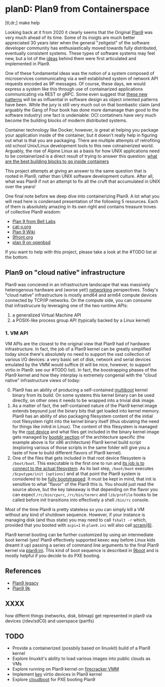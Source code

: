 # planD: Plan9 from Containerspace

[tl;dr;] make help

Looking back at it from 2020 it clearly seems that the Original
[Plan9](https://en.wikipedia.org/wiki/Plan_9_from_Bell_Labs) was very
much ahead of its time. Some of its insigts are much better appreciated 30
years later when the general "zeitgeist" of the software developer community
has enthusiastically moved towards fully distributed, eventually consistent
systems. These types of software systems may feel new, but a lot of the
[ideas](http://doc.cat-v.org/plan_9/1st_edition/designing_plan_9) behind them
were first articulated and implemented in Plan9.

One of these fundamental ideas was the notion of a system composed of microservices
communicating via a well established system of network API requests encoded as 9P
messages. Of course, these days, we would express a system like this through use
of containarized applications communicating via REST or gRPC. Some even suggest that
[these new patterns](https://static.googleusercontent.com/media/research.google.com/en//pubs/archive/45406.pdf)
will be as influential in software design as object oriented patterns have been. While
the jury is still very much out on that bombastic claim (and arguably the Gang of Four
book has done more damanage than good to the software industry) one fact is undeniable:
OCI contatiners have very much become the building blocks of moderm distributed systems.

Container technology like Docker, however, is great at helping you package your application
inside of the container, but it doesn't really help in figuring out what is that you are
packaging. There are multiple attempts of retrofiting old school Unix/Linux development tools
to this new cotnainerized world. Arguably, the rise of Alpine Linux as a basis for how UNIX
applications need to be containerized is a direct result of trying to answer this question:
[what are the best building blocks to go inside containers](https://blogs.vmware.com/opensource/2020/02/27/distribution-tools-container-creation/)

This project attempts at giving an answer to the same question that is rooted in Plan9,
rather than UNIX software development culture. After all, what was Plan9 if not an attempt
to fix all the cruft that accumulated in UNIX over the years!

One final note before we deep dive into containerizing Plan9. A lot what you will read here
is condensed presentation of the following 5 resources. Each of them is absolutely amazing
in its own right and contains treasure troves of collective Plan9 wisdom:

* [Plan 9 from Bell Labs](https://9p.io/plan9/index.html)
* [cat-v.org](http://cat-v.org/)
* [Plan 9 Wiki](https://9p.io/wiki/plan9/plan_9_wiki/) 
* [9front.org](http://9front.org/)
* [plan 9 on openbsd](https://www.ueber.net/who/mjl/plan9/plan9-obsd.html)

If you want to help with this project, please take a look at the #TODO list at the bottom.


## Plan9 on "cloud native" infrastructure

Plan9 was concieved in an infrastructure landscape that was massively heterogenous
hardware and (worse yet!) [networking](http://doc.cat-v.org/plan_9/4th_edition/papers/net/)
perspectives. Today's "cloud native" infrastructure is mostly amd64 and arm64 compute
devices connected by TCP/IP networks. On the compute side, you can consume that infrastrucure
by leveraging one of the two runtime APIs:

1. a generalized Virtual Machine API
2. a POSIX-like process group API (typically backed by a Linux kernel)

### 1. VM API

VM APIs are the closest to the original view that Plan9 had of hardware infrastructure. In fact,
the job of a Plan9 kernel can be greatly simplified today since there's absolutely no need to
support the vast collection of various I/O devices: a very basic set of disk, network and serial
devices emulated by the VMM would suffice (it will be nice, however, to support virtio in Plan9:
see our #TODO list). In fact, the boostrapping phases of the Plan9 kernel and how they interplay
is extremely congenial with the "cloud native" infrastructure views of today:

0. Plan9 has an ability of producing a self-contained [multiboot](https://9p.io/magic/man2html/8/9boot)
kernel binary from its build. On some systems this kernel binary can be used directly, on other ones
it needs to be wrapped into a trivial disk image.
1. As a matter of fact, the self-contained nature of the Plan9 kernel image extends beyound just
the binary bits that get loaded into kernel memory. Plan9 has an ability of also packaging filesystem
content of the initial root filesystem right into the kernel binary itself (thus obviating the need
for things like initrd in Linux). The content of this filesystem is managed by the
[root device](http://man.cat-v.org/plan_9/3/root) and what files get included in the binary kernel
image gets managed by [bootdir section](https://9p.io/sources/plan9/sys/src/9/pc/pc) of the architecture
specific (the example above is for x86 architecture) Plan9 kernel build script (exploring various
of those scripts in the same folder will give you a taste of how to build different flavors of Plan9
kernel).
2. One of the files that gets included in that root device filesystem is `/boot/boot`. This executable
is the first one to run and [its job is to connect to the actual filesystem](https://9p.io/magic/man2html/8/boot).
As its last step, `/boot/boot` executes `/$cputype/init [options]` and at that point the Plan9 system
is considered to be [fully bootstrapped](https://9p.io/sources/plan9/sys/src/cmd/init.c). It must be kept
in mind, that init is sensitive to what "flavor" of the Plan9 this is. You should just read the source above,
but the key takeaway is that depending on the flavor you can expect `/rc/bin/cpurc`, `/rc/bin/termrc` and
`lib/profile` hooks to be called before init transitions into effectively a shell `/bin/rc` console.

Most of the time Plan9 is pretty stateless so you can simply kill a VM without any kind of shutdown sequence.
However, if your instance is managing disk (and thus state) you may need to call `fshalt -r` which, provided
that you booted with `acpi=1` in `plan9.ini` will also call [scram(8)](http://man.9front.org/8/fshalt).

Plan9 kernel booting can be further customized by using an intermediate boot kernel (yes! Plan9 effectively
supported kexec way before Linux kids dreamt it up) passing a series of command line arguments to the final
Plan9 kernel via [plan9.ini](http://man.cat-v.org/plan_9/8/plan9.ini). This kind of boot sequence is described
in [9boot](http://man.cat-v.org/plan_9/8/9boot) and is mostly helpful if you decide to do PXE booting.

## References

* [Plan9 legacy](http://9legacy.org/)
* [Plan9 9k](https://bitbucket.org/forsyth/plan9-9k/src/master/)

## XXXX

how differnt things (networks, disk, bitmap) get represented in plan9 via devices (/dev/sdC0) and userspace (partfs)

## TODO

* Provide a containerized (possbily based on linuxkit) build of a Plan9 kernel
* Explore linuxkit's ability to load various images into public clouds as VMs
* Explore running on Plan9 kernel on [firecracker VMM](https://github.com/firecracker-microvm/firecracker/blob/master/docs/getting-started.md)
* Implement [key](https://github.com/lf-edge/eve/blob/master/docs/HYPERVISORS.md#device-models) virtio devices in Plan9 kernel
* Explore [cloudboot](https://cloudboot.org/) for PXE booting Plan9
